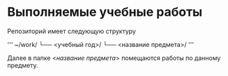 # **Выполняемые учебные работы**

Репозиторий имеет следующую структуру

'''
~/work/
└── <учебный год>/
 └── <название предмета>/
'''

Далее в папке <*название предмета*> помещаются работы по данному предмету.
